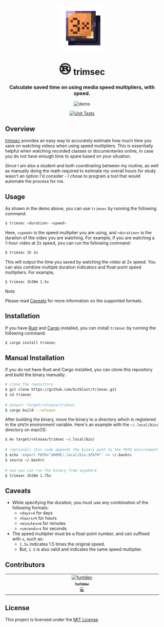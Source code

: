 <div align="center">

<img src="assets/sprite.png" width="150px">

# <img src="https://raw.githubusercontent.com/github/explore/80688e429a7d4ef2fca1e82350fe8e3517d3494d/topics/rust/rust.png" width="40px"> trimsec
### Calculate saved time on using media speed multipliers, with speed.

![demo](https://github.com/user-attachments/assets/b7a1890f-9cda-42b7-bde7-acaff6ff45ae)

[![Unit Tests](https://github.com/hitblast/trimsec/actions/workflows/tests.yml/badge.svg)](https://github.com/hitblast/trimsec/actions/workflows/tests.yml)

</div>

## Overview

[trimsec]() provides an easy way to accurately estimate how much time you save
on watching videos when using speed multipliers. This is essentially helpful
when watching recorded classes or documentaries online, in case you do not have
enough time to spare based on your situation.

Since I am also a student and both coordinating between my routine, as well as
manually doing the math required to estimate my overall hours for study wasn't an
option I'd consider - I chose to program a tool that would automate the process for me.

## Usage

As shown in the demo above, you can use `trimsec` by running the following command:

```bash
$ trimsec <duration> <speed>
```

Here, `<speed>` is the speed multiplier you are using, and `<duration>` is the
duration of the video you are watching. For example, if you are watching a 1-hour
video at 2x speed, you can run the following command:

```bash
$ trimsec 1h 2x
```

This will output the time you saved by watching the video at 2x speed. You can also
combine multiple duration indicators and float-point speed multipliers. For example,

```bash
$ trimsec 1h30m 1.5x
```

> [!NOTE]
> Please read [Caveats](#Caveats) for more information on the supported formats.

## Installation

If you have [Rust](https://rust-lang.org/) and [Cargo](https://crates.io/)
installed, you can install `trimsec` by running the following command:

```bash
$ cargo install trimsec
```

## Manual Installation

If you do not have Rust and Cargo installed, you can clone this repository and
build the binary manually:

```bash
# clone the repository
$ git clone https://github.com/hitblast/trimsec.git
$ cd trimsec

# output: target/release/trimsec
$ cargo build --release
```

After building the binary, move the binary to a directory which is registered in
the `$PATH` environment variable. Here's an example with the `~/.local/bin/`
directory on macOS:

```bash
$ mv target/release/trimsec ~/.local/bin/

# (optional) this code appends the binary path to the PATH environment variable
$ echo 'export PATH="$HOME/.local/bin:$PATH"' >> ~/.bashrc
$ source ~/.bashrc

# now you can run the binary from anywhere
$ trimsec 1h20m 1.75x
```

## Caveats

- While specifying the duration, you must use any combination of the following formats:
  - `<days>d` for days
  - `<hours>h` for hours
  - `<minutes>m` for minutes
  - `<seconds>s` for seconds
- The speed multiplier must be a float-point number, and *can* suffixed with `x`, such as:
  - `1.5x` indicates 1.5 times the original speed.
  - But, `1.5` is also valid and indicates the same speed multiplier.

## Contributors

<!-- ALL-CONTRIBUTORS-LIST:START - Do not remove or modify this section -->
<!-- prettier-ignore-start -->
<!-- markdownlint-disable -->
<table>
  <tbody>
    <tr>
      <td align="center" valign="top" width="14.28%"><a href="http://furtidev.github.io"><img src="https://avatars.githubusercontent.com/u/44488750?v=4?s=100" width="100px;" alt="furtidev"/><br /><sub><b>furtidev</b></sub></a><br /><a href="#code-furtidev" title="Code">💻</a></td>
    </tr>
  </tbody>
</table>

<!-- markdownlint-restore -->
<!-- prettier-ignore-end -->

<!-- ALL-CONTRIBUTORS-LIST:END -->

## License

This project is licensed under the [MIT License](LICENSE).
